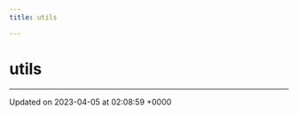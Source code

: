 ```yaml
---
title: utils

---
```


# utils








-------------------------------

Updated on 2023-04-05 at 02:08:59 +0000